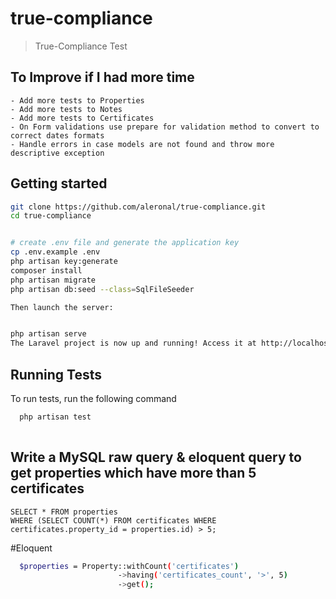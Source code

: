 # true-compliance

> True-Compliance Test

## To Improve if I had more time

    - Add more tests to Properties
    - Add more tests to Notes
    - Add more tests to Certificates
    - On Form validations use prepare for validation method to convert to correct dates formats 
    - Handle errors in case models are not found and throw more descriptive exception 


## Getting started

``` bash
git clone https://github.com/aleronal/true-compliance.git
cd true-compliance


# create .env file and generate the application key
cp .env.example .env
php artisan key:generate
composer install
php artisan migrate
php artisan db:seed --class=SqlFileSeeder 

Then launch the server:


php artisan serve
The Laravel project is now up and running! Access it at http://localhost:8000.

```

## Running Tests

To run tests, run the following command

```bash
  php artisan test
  
```


## Write a MySQL raw query & eloquent query to get properties which have more than 5 certificates

```mysql
SELECT * FROM properties
WHERE (SELECT COUNT(*) FROM certificates WHERE certificates.property_id = properties.id) > 5;

```

#Eloquent

```bash
  $properties = Property::withCount('certificates')
                        ->having('certificates_count', '>', 5)
                        ->get();
```




